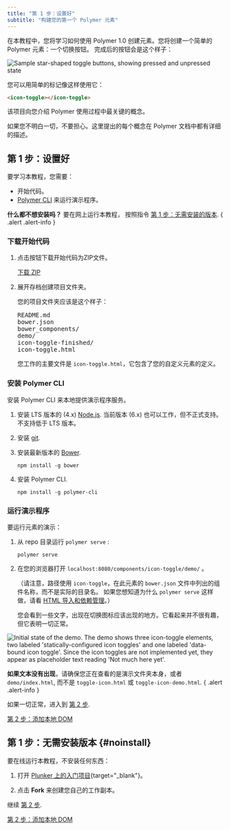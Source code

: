 ```yaml
---
title: "第 1 步：设置好"
subtitle: "构建您的第一个 Polymer 元素"
---
```


<!-- toc -->

在本教程中，您将学习如何使用 Polymer 1.0 创建元素。您将创建一个简单的 Polymer 元素：一个切换按钮。
完成后的按钮会是这个样子：

![Sample star-shaped toggle buttons, showing pressed and unpressed
state](/images/1.0/first-element/sample-toggles.png)

您可以用简单的标记像这样使用它：

```html
<icon-toggle></icon-toggle>
```

该项目向您介绍 Polymer 使用过程中最关键的概念。

如果您不明白一切，不要担心。这里提出的每个概念在 Polymer 文档中都有详细的描述。


## 第 1 步：设置好

要学习本教程，您需要：

-   开始代码。
-   [Polymer CLI](/1.0/docs/tools/polymer-cli) 来运行演示程序。


**什么都不想安装吗？** 要在网上运行本教程，
按照指令 [第 1 步：无需安装的版本](#noinstall).
{ .alert .alert-info }


### 下载开始代码

1.  点击按钮下载开始代码为ZIP文件。

    <a class="blue-button" href="https://github.com/googlecodelabs/polymer-first-elements/releases/download/v1.0/polymer-first-elements.zip">
      下载 ZIP
    </a>

2.  展开存档创建项目文件夹。

    您的项目文件夹应该是这个样子：

    <pre>
    README.md
    bower.json
    bower_components/
    demo/
    icon-toggle-finished/
    icon-toggle.html
    </pre>

    您工作的主要文件是 `icon-toggle.html`，它包含了您的自定义元素的定义。


### 安装 Polymer CLI

安装 Polymer CLI 来本地提供演示程序服务。

1.  安装 LTS 版本的 (4.x) [Node.js](https://nodejs.org/en/download/).
    当前版本 (6.x) 也可以工作，但不正式支持。不支持低于 LTS 版本。

2.  安装 [git](https://git-scm.com/downloads).

3.  安装最新版本的 [Bower](http://bower.io/#install-bower).

        npm install -g bower

4.  安装 Polymer CLI.

        npm install -g polymer-cli

### 运行演示程序

要运行元素的演示：

1.  从 repo 目录运行 `polymer serve` :

        polymer serve

2.  在您的浏览器打开 `localhost:8080/components/icon-toggle/demo/` 。

    （请注意，路径使用 `icon-toggle`，在此元素的 `bower.json` 文件中列出的组件名称，而不是实际的目录名。
    如果您想知道为什么 `polymer serve` 这样做，请看 [HTML 导入和依赖管理](/1.0/docs/tools/polymer-cli#element-imports)。）

    您会看到一些文字，出现在切换图标应该出现的地方。它看起来并不很有趣，但它表明一切正常。


<img src="/images/1.0/first-element/starting-state.png" alt="Initial state of the demo. The demo shows three icon-toggle elements, two labeled 'statically-configured icon toggles' and one labeled 'data-bound icon toggle'. Since the icon toggles are not implemented yet, they appear as placeholder text reading 'Not much here yet'." title="Initial demo">

**如果文本没有出现**，请确保您正在查看的是演示文件夹本身，或者 `demo/index.html`,
而不是 `toggle-icon.html` 或 `toggle-icon-demo.html`.
{ .alert .alert-info }

如果一切正常，进入到 [第 2 步](step-2).

<a class="blue-button" href="step-2">第 2 步：添加本地 DOM</a>



## 第 1 步：无需安装版本 {#noinstall}

要在线运行本教程，不安装任何东西：

1.  打开 [Plunker 上的入门项目](https://plnkr.co/edit/QfsudzAPCbAu56Qpb7eB?p=preview){target="\_blank"}。

2. 点击 **Fork** 来创建您自己的工作副本。

继续 [第 2 步](step-2).

<a class="blue-button" href="step-2">第 2 步：添加本地 DOM</a>
